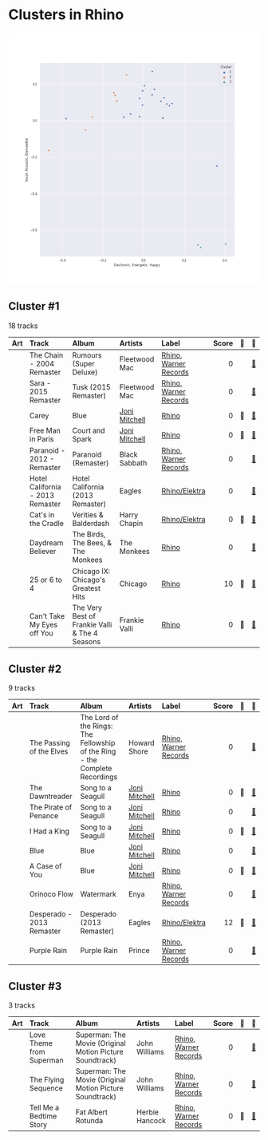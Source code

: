 # Clusters in Rhino

![Comparison of Cluster](../../../images/labels/rhino/clusters/clusters_scatter.png)

## Cluster #1

18 tracks

| Art | Track | Album | Artists | Label | Score | 💚 | 🔗 |
|:---|:---|:---|:---|:---|---:|:---|:---|
| <img src="https://i.scdn.co/image/ab67616d0000b273e52a59a28efa4773dd2bfe1b" alt="" width="50" /> | The Chain - 2004 Remaster | Rumours (Super Deluxe) | Fleetwood Mac | [Rhino](../..), [Warner Records](../../../warner_records) | 0 | | [🔗](https://open.spotify.com/track/5e9TFTbltYBg2xThimr0rU) |
| <img src="https://i.scdn.co/image/ab67616d0000b2737a2a55eaab314c41d8f6e512" alt="" width="50" /> | Sara - 2015 Remaster | Tusk (2015 Remaster) | Fleetwood Mac | [Rhino](../..), [Warner Records](../../../warner_records) | 0 | | [🔗](https://open.spotify.com/track/59rSjZAHfFktNxjtx7oM4H) |
| <img src="https://i.scdn.co/image/ab67616d0000b273e9f77be85457110ebf304da7" alt="" width="50" /> | Carey | Blue | [Joni Mitchell](../../../../artists/joni_mitchell/overview.md) | [Rhino](../..) | 0 | 💚 | [🔗](https://open.spotify.com/track/11dUk8E2z8Oj1JURwl7GJd) |
| <img src="https://i.scdn.co/image/ab67616d0000b273909f0333c8c1a821a7eea703" alt="" width="50" /> | Free Man in Paris | Court and Spark | [Joni Mitchell](../../../../artists/joni_mitchell/overview.md) | [Rhino](../..) | 0 | 💚 | [🔗](https://open.spotify.com/track/2by5mqpQ1ZP2G5FOIccMnu) |
| <img src="https://i.scdn.co/image/ab67616d0000b273d5fccf9ce08b6a1e7d12a222" alt="" width="50" /> | Paranoid - 2012 - Remaster | Paranoid (Remaster) | Black Sabbath | [Rhino](../..), [Warner Records](../../../warner_records) | 0 | | [🔗](https://open.spotify.com/track/1Y373MqadDRtclJNdnUXVc) |
| <img src="https://i.scdn.co/image/ab67616d0000b2734637341b9f507521afa9a778" alt="" width="50" /> | Hotel California - 2013 Remaster | Hotel California (2013 Remaster) | Eagles | [Rhino/Elektra](../..) | 0 | | [🔗](https://open.spotify.com/track/40riOy7x9W7GXjyGp4pjAv) |
| <img src="https://i.scdn.co/image/ab67616d0000b273315994fdfb86d9bcb40337ba" alt="" width="50" /> | Cat's in the Cradle | Verities & Balderdash | Harry Chapin | [Rhino/Elektra](../..) | 0 | 💚 | [🔗](https://open.spotify.com/track/2obblQ6tcePeOEVJV6nEGD) |
| <img src="https://i.scdn.co/image/ab67616d0000b27376448e93fcf0b2298744ba97" alt="" width="50" /> | Daydream Believer | The Birds, The Bees, & The Monkees | The Monkees | [Rhino](../..) | 0 | | [🔗](https://open.spotify.com/track/7uEcCGtM1FBBGIhPozhJjv) |
| <img src="https://i.scdn.co/image/ab67616d0000b2730ac413b28547dbc45412a3ce" alt="" width="50" /> | 25 or 6 to 4 | Chicago IX: Chicago's Greatest Hits | Chicago | [Rhino](../..) | 10 | 💚 | [🔗](https://open.spotify.com/track/65eRcjlStTnk8opG5eIQ8Z) |
| <img src="https://i.scdn.co/image/ab67616d0000b273b96c21e15c091eb98a6c88a4" alt="" width="50" /> | Can't Take My Eyes off You | The Very Best of Frankie Valli & The 4 Seasons | Frankie Valli | [Rhino](../..) | 0 | 💚 | [🔗](https://open.spotify.com/track/6ft9PAgNOjmZ2kFVP7LGqb) |
## Cluster #2

9 tracks

| Art | Track | Album | Artists | Label | Score | 💚 | 🔗 |
|:---|:---|:---|:---|:---|---:|:---|:---|
| <img src="https://i.scdn.co/image/ab67616d0000b2738236dee9524214e0e6be4a1f" alt="" width="50" /> | The Passing of the Elves | The Lord of the Rings: The Fellowship of the Ring - the Complete Recordings | Howard Shore | [Rhino](../..), [Warner Records](../../../warner_records) | 0 | | [🔗](https://open.spotify.com/track/05q7lfYerRkqqNDua3vJOL) |
| <img src="https://i.scdn.co/image/ab67616d0000b273b4844a368bd9679f1db5a4fb" alt="" width="50" /> | The Dawntreader | Song to a Seagull | [Joni Mitchell](../../../../artists/joni_mitchell/overview.md) | [Rhino](../..) | 0 | 💚 | [🔗](https://open.spotify.com/track/0KE9YElZqPumrpm9ovtXlN) |
| <img src="https://i.scdn.co/image/ab67616d0000b273b4844a368bd9679f1db5a4fb" alt="" width="50" /> | The Pirate of Penance | Song to a Seagull | [Joni Mitchell](../../../../artists/joni_mitchell/overview.md) | [Rhino](../..) | 0 | | [🔗](https://open.spotify.com/track/53QbBfo0PTUKfOBM0YoPU7) |
| <img src="https://i.scdn.co/image/ab67616d0000b273b4844a368bd9679f1db5a4fb" alt="" width="50" /> | I Had a King | Song to a Seagull | [Joni Mitchell](../../../../artists/joni_mitchell/overview.md) | [Rhino](../..) | 0 | 💚 | [🔗](https://open.spotify.com/track/6rj2z2taVIxPRnzx5LJkGm) |
| <img src="https://i.scdn.co/image/ab67616d0000b273e9f77be85457110ebf304da7" alt="" width="50" /> | Blue | Blue | [Joni Mitchell](../../../../artists/joni_mitchell/overview.md) | [Rhino](../..) | 0 | | [🔗](https://open.spotify.com/track/1yWIsH3TC51gmzvQxZNCQC) |
| <img src="https://i.scdn.co/image/ab67616d0000b273e9f77be85457110ebf304da7" alt="" width="50" /> | A Case of You | Blue | [Joni Mitchell](../../../../artists/joni_mitchell/overview.md) | [Rhino](../..) | 0 | 💚 | [🔗](https://open.spotify.com/track/7shVwhUdVbHpykOfbzvDc1) |
| <img src="https://i.scdn.co/image/ab67616d0000b273120a4749a5ea995604bf60ff" alt="" width="50" /> | Orinoco Flow | Watermark | Enya | [Rhino](../..), [Warner Records](../../../warner_records) | 0 | | [🔗](https://open.spotify.com/track/14EUcXXpqrC03Dzzdj8bGr) |
| <img src="https://i.scdn.co/image/ab67616d0000b2732d73b1bb77cee09f0278be04" alt="" width="50" /> | Desperado - 2013 Remaster | Desperado (2013 Remaster) | Eagles | [Rhino/Elektra](../..) | 12 | 💚 | [🔗](https://open.spotify.com/track/2TjnCxxQRYn56Ye8gkUKiW) |
| <img src="https://i.scdn.co/image/ab67616d0000b273d52bfb90ee8dfeda8378b99b" alt="" width="50" /> | Purple Rain | Purple Rain | Prince | [Rhino](../..), [Warner Records](../../../warner_records) | 0 | | [🔗](https://open.spotify.com/track/54X78diSLoUDI3joC2bjMz) |
## Cluster #3

3 tracks

| Art | Track | Album | Artists | Label | Score | 💚 | 🔗 |
|:---|:---|:---|:---|:---|---:|:---|:---|
| <img src="https://i.scdn.co/image/ab67616d0000b27314b01732077ced86294ed8a6" alt="" width="50" /> | Love Theme from Superman | Superman: The Movie (Original Motion Picture Soundtrack) | John Williams | [Rhino](../..), [Warner Records](../../../warner_records) | 0 | | [🔗](https://open.spotify.com/track/0qH5i6q2FsRIlDu9nwpe4H) |
| <img src="https://i.scdn.co/image/ab67616d0000b27314b01732077ced86294ed8a6" alt="" width="50" /> | The Flying Sequence | Superman: The Movie (Original Motion Picture Soundtrack) | John Williams | [Rhino](../..), [Warner Records](../../../warner_records) | 0 | | [🔗](https://open.spotify.com/track/5dPcPWdK2V25QKIV7deqfL) |
| <img src="https://i.scdn.co/image/ab67616d0000b27330c348e8e33a9cdd1aa58152" alt="" width="50" /> | Tell Me a Bedtime Story | Fat Albert Rotunda | Herbie Hancock | [Rhino](../..), [Warner Records](../../../warner_records) | 0 | 💚 | [🔗](https://open.spotify.com/track/6eimz6jvlZaPwtflDWCTa0) |